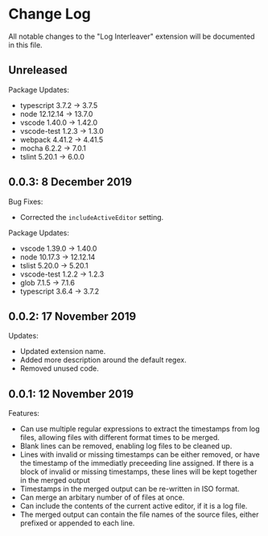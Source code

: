 # Change Log

All notable changes to the "Log Interleaver" extension will be documented in this file.

## Unreleased

Package Updates:
- typescript 3.7.2 -> 3.7.5
- node 12.12.14 -> 13.7.0
- vscode 1.40.0 -> 1.42.0
- vscode-test 1.2.3 -> 1.3.0
- webpack 4.41.2 -> 4.41.5
- mocha 6.2.2 -> 7.0.1
- tslint 5.20.1 -> 6.0.0

## 0.0.3: 8 December 2019

Bug Fixes:
- Corrected the `includeActiveEditor` setting.

Package Updates:
- vscode 1.39.0 -> 1.40.0
- node 10.17.3 -> 12.12.14
- tslist 5.20.0 -> 5.20.1
- vscode-test 1.2.2 -> 1.2.3
- glob 7.1.5 -> 7.1.6
- typescript 3.6.4 -> 3.7.2

## 0.0.2: 17 November 2019

Updates:
- Updated extension name.
- Added more description around the default regex.
- Removed unused code.

## 0.0.1: 12 November 2019

Features:
- Can use multiple regular expressions to extract the timestamps from log files, allowing files with different format times to be merged.
- Blank lines can be removed, enabling log files to be cleaned up.
- Lines with invalid or missing timestamps can be either removed, or have the timestamp of the immediatly preceeding line assigned. If there is a block of invalid or missing timestamps, these lines will be kept together in the merged output
- Timestamps in the merged output can be re-written in ISO format.
- Can merge an arbitary number of of files at once.
- Can include the contents of the current active editor, if it is a log file.
- The merged output can contain the file names of the source files, either prefixed or appended to each line.
